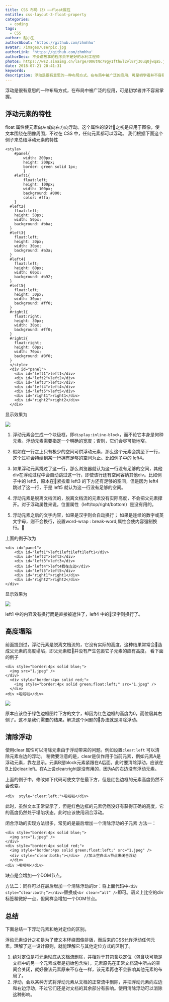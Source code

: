 ```yaml
---
title: CSS 布局（3）——float属性
entitle: css-layout-3-float-property
categories:
  - coding
tags:
  - CSS
author: 赵小生
authorAbout: 'https://github.com/zhmhhu'
avatar: /images/userpic.jpg
authorLink: 'https://github.com/zhmhhu'
authorDesc: 不会讲故事的程序员不是好的水利工程师
photos: https://ws2.sinaimg.cn/large/006tNc79gy1fthwl2vl8rj30uq0jwqa5.jpg
date: 2018-07-21 20:41:31
keywords:
description: 浮动是很有意思的一种布局方式，在布局中被广泛的应用，可是初学者并不容易掌握。
---
```


浮动是很有意思的一种布局方式，在布局中被广泛的应用，可是初学者并不容易掌握。

## 浮动元素的特性
float 属性使元素向左或向右方向浮动。这个属性的设计之初是应用于图像，使文本围绕在图像周围，不过在 CSS 中，任何元素都可以浮动。
我们根据下面这个例子来总结浮动元素的特性
```
<style>
	#panel{
		width: 200px;
		height: 200px;
		border: green solid 1px;
		}
	#left1{ 
		float:left;
		height: 100px;
		width: 100px;
		background: #000;
		color: #ffa;
	}
  #left2{
    float:left;
    height: 50px;
    width: 50px;
    background: #bba;
  }
  #left3{
    float:left;
    height: 30px;
    width: 30px;
    background: #a3a;
  }
  #left4{
    float:left;
    height: 60px;
    width: 60px;
    background: #a92;
  }
  #left5{
    float:left;
    height: 30px;
    width: 30px;
    background: #ff0;
  }
  #right1{
    float:right;
    height: 30px;
    width: 30px;
    background: #ff0;
  }
  #right2{
    float:right;
    height: 60px;
    width: 70px;
    background: #8f0;
  }
  </style>
  <div id="panel">
    <div id="left1">left1</div>
    <div id="left2">left2</div>
    <div id="left3">left3</div>
    <div id="left4">left4</div>
    <div id="left5">left5</div>
    <div id="right1">right1</div>
    <div id="right2">right2</div>
  </div>
```

显示效果为

![](https://ws2.sinaimg.cn/large/006tNc79gy1fthvne2gptj30bo0bkt90.jpg)

1. 浮动元素会生成一个块级框，即`display:inline-block`，而不论它本身是何种元素。浮动元素需要指定一个明确的宽度；否则，它们会尽可能地窄。

2. 假如在一行之上只有极少的空间可供浮动元素，那么这个元素会跳至下一行，这个过程会持续到某一行拥有足够的空间为止。比如例子中的 left4。

3. 如果浮动元素跳过了这一行，那么浏览器就认为这一行没有足够的空间，其他div在浮动过程中会自动跳过这一行，即使该行还有空间容纳其他div。比如例子中的 left5，原本在紧挨着 left3 的下方还有足够的空间，但是因为 left4 跳过了这一行，于是 left5 就认为这一行没有足够的空间。

4. 浮动元素是脱离文档流的，脱离文档流的元素没有实际高度，不会把父元素撑开。对于浮动属性来说，位置属性（left/top/right/bottom）是没有用的。

5. 浮动元素之后的文字内容，如果是汉字则会自动换行； 如果是连续的数字或英文字母，则不会换行，设置word-wrap : break-word;属性会使内容强制换行。

上面的例子改为
```
<div id="panel">
	<div id="left1">left1left1left1left1</div>
	<div id="left2">left2</div>
	<div id="left3">left3</div>
	<div id="left4">left4我在左边</div>
	<div id="left5">left5</div>
	<div id="right1">right1</div>
	<div id="right2">right2</div>
</div>
```
显示效果为

![](https://ws1.sinaimg.cn/large/006tNc79gy1fthw1ah5v9j30c20bigm3.jpg)

left1 中的内容没有换行而是直接被遮住了，left4 中的汉字则换行了。

## 高度塌陷
前面提到过，浮动元素是脱离文档流的，它没有实际的高度，这种结果常常会造成父元素的高度塌陷，即父元素框并没有产生包裹它子元素的应有高度。
看下面的例子
```
<div style="border:4px solid blue;">
  <img src="1.jpeg" />
</div>
  <div style="border:4px solid red;">
    <img style="border:4px solid green;float:left;" src="1.jpeg" />
  </div>
<div >啦啦啦</div> 
```

![](https://ws2.sinaimg.cn/large/006tNc79gy1fthwl2vl8rj30uq0jwqa5.jpg)

原本应该位于绿色边框图片下方的文字，却因为红色边框的高度为0，而位居其右侧了。这不是我们需要的结果。解决这个问题的办法就是清除浮动。

## 清除浮动
使用clear 属性可以清除元素由于浮动带来的问题。例如设置`clear:left` 可以清除元素左边的浮动。
稍微要注意的是，clear是仅作用于当前元素，例如元素A是浮动元素，靠左显示。元素B是block元素紧跟在A后面。此时要清除浮动，应该在B上设clear:left。在A上设clear:right是没有用的，因为A的右边没有浮动元素。

上面的例子中，修改如下代码可使文字在最下方，但是红色边框的元素高度仍然不会改变。
```
<div  style="clear:left;">啦啦啦</div> 
```
此时，虽然文本正常显示了，但是红色边框的元素仍然没好有获得正确的高度，它的高度仍然处于塌陷状态。此时应该使用闭合浮动。

闭合浮动的实现方法很多，常见的是最后增加一个清除浮动的子元素
方法一：

```
<div style="border:4px solid blue;">
  <img src="1.jpeg" />
</div>
<div style="border:4px solid red;">
  <img style="border:4px solid green;float:left;" src="1.jpeg" />
  <div style="clear:both;"></div>  //加上空白div节点来闭合浮动
  </div>
<div >啦啦啦</div> 
```

缺点是会增加一个DOM节点。

方法二：同样可以在最后增加一个清除浮动的br：将上面代码中`<div style=”clear:both;”></div>`替换成`<br clear=”all” />`即可。语义上比空的div标签稍微好一点，但同样会增加一个DOM节点。

## 总结

下面总结一下浮动元素和绝对定位的区别。

浮动元素设计之初是为了使文本环绕图像排版，而后来的CSS允许浮动任何元素。理解了这一设计原则，就能理解它与其他定位方式的区别了。

1. 绝对定位是将元素彻底从文档流删除，并相对于其包含块定位（包含块可能是文档中的另一个元素或者是初始包含块），元素原先在正常文档流中所占的空间会关闭，就好像该元素原来不存在一样，该元素再也不会影响其他元素的布局了。
2. 浮动，会以某种方式将浮动元素从文档的正常流中删除，并把浮动元素向左边和右边浮动，不过它们还是对文档的其余部分有影响。使用清除浮动可以消除这种影响。
